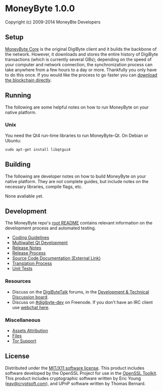 MoneyByte 1.0.0
=====================

Copyright (c) 2009-2014 MoneyBte Developers


Setup
---------------------
[MoneyByte Core](http://bitcoin.org/en/download) is the original DigiByte client and it builds the backbone of the network. However, it downloads and stores the entire history of DigiByte transactions (which is currently several GBs); depending on the speed of your computer and network connection, the synchronization process can take anywhere from a few hours to a day or more. Thankfully you only have to do this once. If you would like the process to go faster you can [download the blockchain directly](https://bitcointalk.org/index.php?topic=145386.0).

Running
---------------------
The following are some helpful notes on how to run MoneyByte on your native platform. 

### Unix

You need the Qt4 run-time libraries to run MoneyByte-Qt. On Debian or Ubuntu:

	sudo apt-get install libqtgui4

Building
---------------------
The following are developer notes on how to build MoneyByte on your native platform. They are not complete guides, but include notes on the necessary libraries, compile flags, etc.

None avaliable yet.

Development
---------------------
The MoneyByte repo's [root README](https://github.com/bitcoin/bitcoin/blob/master/README.md) contains relevant information on the development process and automated testing.

- [Coding Guidelines](coding.md)
- [Multiwallet Qt Development](multiwallet-qt.md)
- [Release Notes](release-notes.md)
- [Release Process](release-process.md)
- [Source Code Documentation (External Link)](https://dev.visucore.com/bitcoin/doxygen/)
- [Translation Process](translation_process.md)
- [Unit Tests](unit-tests.md)

### Resources
* Discuss on the [DigiByteTalk](https://bitcointalk.org/) forums, in the [Development & Technical Discussion board](https://bitcointalk.org/index.php?board=6.0).
* Discuss on [#digibyte-dev](http://webchat.freenode.net/?channels=digibyte) on Freenode. If you don't have an IRC client use [webchat here](http://webchat.freenode.net/?channels=digibyte-dev).

### Miscellaneous
- [Assets Attribution](assets-attribution.md)
- [Files](files.md)
- [Tor Support](tor.md)

License
---------------------
Distributed under the [MIT/X11 software license](http://www.opensource.org/licenses/mit-license.php).
This product includes software developed by the OpenSSL Project for use in the [OpenSSL Toolkit](http://www.openssl.org/). This product includes
cryptographic software written by Eric Young ([eay@cryptsoft.com](mailto:eay@cryptsoft.com)), and UPnP software written by Thomas Bernard.
